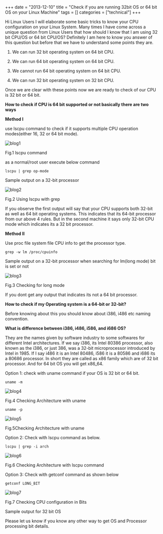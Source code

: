 +++
date = "2013-12-10"
title = "Check if you are running 32bit OS or 64 bit OS on your Linux Machine"
tags = []
categories = ["technical"]
+++

Hi Linux Users I will elaborate some basic tricks to know your CPU configuration on your Linux System. Many times I have come across a unique question from Linux Users that how should I know that I am using 32 bit CPU/OS or 64 bit CPU/OS? Definitely I am here to know you answer of this question but before that we have to understand some points they are.

1. We can run 32 bit operating system on 64 bit CPU.

2. We can run 64 bit operating system on 64 bit CPU.

3. We cannot run 64 bit operating system on 64 bit CPU.

4. We can run 32 bit operating system on 32 bit CPU.

Once we are clear with these points now we are ready to check of our CPU is 32 bit or 64 bit.

**How to check if CPU is 64 bit supported or not basically there are two ways**

**Method I**

use lscpu command to check if it supports multiple CPU operation modes(either 16, 32 or 64 bit mode).

![blog1](/images/blog.png)

Fig.1 lscpu command

as a normal/root user execute below command

`lscpu | grep op-mode`

Sample output on a 32-bit processor

![blog2](/images/blog_2.png)

Fig.2 Using lscpu with grep

If you observe the first output will say that your CPU supports both 32-bit as well as 64 bit operating systems. This indicates that its 64-bit processor from our above 4 rules. But in the second machine it says only 32-bit CPU mode which indicates its a 32 bit processor.

**Method II**

Use proc file system file CPU info to get the processor type.

`grep -w lm /proc/cpuinfo`

Sample output on a 32-bit processor when searching for lm(long mode) bit is set or not

![blog3](/images/blog_3.png)

Fig.3 Checking for long mode

If you dont get any output that indicates its not a 64 bit processor.

**How to check if my Operating system is a 64-bit or 32-bit?**

Before knowing about this you should know about i386, i486 etc naming convention.

**What is difference between i386, i486, i586, and i686 OS?**

They are the names given by software industry to some softwares for different Intel architectures. If we say i386, its Intel 80386 processor, also known as the i386, or just 386, was a 32-bit microprocessor introduced by Intel in 1985. If I say i486 it is an Intel 80486, i586 it is a 80586 and i686 its a 80686 processor. In short they are called as x86 family which are of 32 bit processor. And for 64 bit OS you will get x86_64.

Option 1: check with uname command if your OS is 32 bit or 64 bit.

`uname -m`

![blog4](/images/blog_4.png)

Fig.4 Checking Architecture with uname

`uname -p`

![blog5](/images/blog_5.png)

Fig.5Checking Architecture with uname

Option 2: Check with lscpu command as below.

`lscpu | grep -i arch`

![blog6](/images/blog_6.png)

Fig.6 Checking Architecture with lscpu command

Option 3: Check with getconf command as shown below

`getconf LONG_BIT`

![blog7](/images/blog_7.png)

Fig.7 Checking CPU configuration in Bits

Sample output for 32 bit OS

Please let us know if you know any other way to get OS and Processor processing bit details.